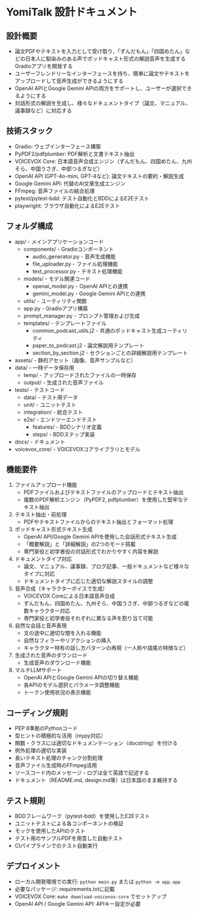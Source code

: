 # YomiTalk 設計ドキュメント

## 設計概要
- 論文PDFやテキストを入力として受け取り、「ずんだもん」「四国めたん」などの日本人に馴染みのある声でポッドキャスト形式の解説音声を生成するGradioアプリを開発する
- ユーザーフレンドリーなインターフェースを持ち、簡単に論文やテキストをアップロードして音声生成ができるようにする
- OpenAI APIとGoogle Gemini APIの両方をサポートし、ユーザーが選択できるようにする
- 対話形式の解説を生成し、様々なドキュメントタイプ（論文、マニュアル、議事録など）に対応する

## 技術スタック
- Gradio: ウェブインターフェース構築
- PyPDF2/pdfplumber: PDF解析と文書テキスト抽出
- VOICEVOX Core: 日本語音声合成エンジン（ずんだもん、四国めたん、九州そら、中国うさぎ、中部つるぎなど）
- OpenAI API (GPT-4o-mini, GPT-4など): 論文テキストの要約・解説生成
- Google Gemini API: 代替のAI文章生成エンジン
- FFmpeg: 音声ファイルの結合処理
- pytest/pytest-bdd: テスト自動化とBDDによるE2Eテスト
- playwright: ブラウザ自動化によるE2Eテスト

## フォルダ構成
- app/ - メインアプリケーションコード
  - components/ - Gradioコンポーネント
    - audio_generator.py - 音声生成機能
    - file_uploader.py - ファイル処理機能
    - text_processor.py - テキスト処理機能
  - models/ - モデル関連コード
    - openai_model.py - OpenAI APIとの連携
    - gemini_model.py - Google Gemini APIとの連携
  - utils/ - ユーティリティ関数
  - app.py - Gradioアプリ構築
  - prompt_manager.py - プロンプト管理および生成
  - templates/ - テンプレートファイル
    - common_podcast_utils.j2 - 共通のポッドキャスト生成ユーティリティ
    - paper_to_podcast.j2 - 論文解説用テンプレート
    - section_by_section.j2 - セクションごとの詳細解説用テンプレート
- assets/ - 静的アセット（画像、音声サンプルなど）
- data/ - 一時データ保存用
  - temp/ - アップロードされたファイルの一時保存
  - output/ - 生成された音声ファイル
- tests/ - テストコード
  - data/ - テスト用データ
  - unit/ - ユニットテスト
  - integration/ - 統合テスト
  - e2e/ - エンドツーエンドテスト
    - features/ - BDDシナリオ定義
    - steps/ - BDDステップ実装
- docs/ - ドキュメント
- voicevox_core/ - VOICEVOXコアライブラリとモデル

## 機能要件
1. ファイルアップロード機能
   - PDFファイルおよびテキストファイルのアップロードとテキスト抽出
   - 複数のPDF解析エンジン（PyPDF2, pdfplumber）を使用した堅牢なテキスト抽出
2. テキスト抽出・前処理
   - PDFやテキストファイルからのテキスト抽出とフォーマット処理
3. ポッドキャスト形式テキスト生成
   - OpenAI API/Google Gemini APIを使用した会話形式テキスト生成
   - 「概要解説」と「詳細解説」の2つのモード搭載
   - 専門家役と初学者役の対話形式でわかりやすく内容を解説
4. ドキュメントタイプ対応
   - 論文、マニュアル、議事録、ブログ記事、一般ドキュメントなど様々なタイプに対応
   - ドキュメントタイプに応じた適切な解説スタイルの調整
5. 音声合成（キャラクターボイスで生成）
   - VOICEVOX Coreによる日本語音声合成
   - ずんだもん、四国めたん、九州そら、中国うさぎ、中部つるぎなどの複数キャラクター対応
   - 専門家役と初学者役それぞれに異なる声を割り当て可能
6. 自然な会話と音声表現
   - 文の途中に適切な間を入れる機能
   - 自然なフィラーやリアクションの挿入
   - キャラクター特有の話し方パターンの再現（一人称や語尾の特徴など）
7. 生成された音声のダウンロード
   - 生成音声のダウンロード機能
8. マルチLLMサポート
   - OpenAI APIとGoogle Gemini APIの切り替え機能
   - 各APIのモデル選択とパラメータ調整機能
   - トークン使用状況の表示機能

## コーディング規則
- PEP 8準拠のPythonコード
- 型ヒントの積極的な活用（mypy対応）
- 関数・クラスには適切なドキュメンテーション（docstring）を付ける
- 例外処理の適切な実装
- 長いテキスト処理のチャンク分割処理
- 音声ファイル生成時のFFmpeg活用
- ソースコード内のメッセージ・ログは全て英語で記述する
- ドキュメント（README.md, design.md等）は日本語のまま維持する

## テスト規則
- BDDフレームワーク（pytest-bdd）を使用したE2Eテスト
- ユニットテストによる各コンポーネントの検証
- モックを使用したAPIのテスト
- テスト用のサンプルPDFを用意した自動テスト
- CIパイプラインでのテスト自動実行

## デプロイメント
- ローカル開発環境での実行: `python main.py` または `python -m app.app`
- 必要なパッケージ: requirements.txtに記載
- VOICEVOX Core: `make download-voicevox-core` でセットアップ
- OpenAI API / Google Gemini API: APIキー設定が必要
